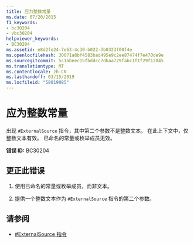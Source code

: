 ```yaml
---
title: 应为整数常量
ms.date: 07/20/2015
f1_keywords:
- bc30204
- vbc30204
helpviewer_keywords:
- BC30204
ms.assetid: e8d2fe24-7e63-4c30-b022-3b0323f00f4e
ms.openlocfilehash: 30071a8bf4583bad495e9c2ee87474f7e470de9e
ms.sourcegitcommit: 5c1abeec15fbddcc7dbaa729fabc1f1f29f12045
ms.translationtype: MT
ms.contentlocale: zh-CN
ms.lasthandoff: 03/15/2019
ms.locfileid: "58019085"
---
```

# <a name="integer-constant-expected"></a>应为整数常量
出现 `#ExternalSource` 指令，其中第二个参数不是整数文本。 在此上下文中，仅整数文本有效。 已命名的常量或枚举成员无效。  
  
 **错误 ID:** BC30204  
  
## <a name="to-correct-this-error"></a>更正此错误  
  
1.  使用已命名的常量或枚举成员，而非文本。  
  
2.  提供一个整数文本作为 `#ExternalSource` 指令的第二个参数。  
  
## <a name="see-also"></a>请参阅

- [#ExternalSource 指令](../../visual-basic/language-reference/directives/externalsource-directive.md)
